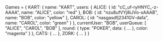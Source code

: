 Games = {
    KART: { 
        name: "KART",
        users: {
            ALICE: {
                id: "cC_uf-ryHNYC_-z-AAAA",
                name: "ALICE",
                color: "red"
            },
            BOB: {
                id: "nzu8ufVYj8iJVo-sAAAB",
                name: "BOB",
                color: "yellow"
            },
            CAROL: {
                id: "nasgasdfj2341GV-dafa",
                name: "CAROL",
                color: "green"
            }
        },
        currentUser: "BOB",
        userQueue: [ "ALICE", "CAROL", "BOB" ],
        round: {
            type: "POKER",
            data: { ... },
            color: "magenta"
        }
    },
    CATS: { ... },
    ZORK: { ... }
}